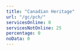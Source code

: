 ```yaml
---
title: "Canadian Heritage"
url: "/gc/pch/"
servicesOnline: 0
servicesNotOnline: 25
percentage: 0
noData: 0
---
```

